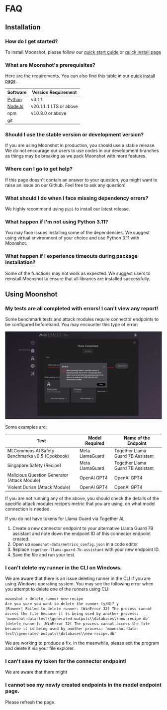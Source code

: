 # FAQ

## Installation 

### How do I get started?

To install Moonshot, please follow our [quick start guide](./getting_started/) or [quick install page](./getting_started/quick_start.md) 


### What are Moonshot's prerequisites?

Here are the requirements. You can also find this table in our [quick install page](./getting_started/quick_start.md).

 | Software                                                                           | Version Requirement |
| ---------------------------------------------------------------------------------- | ------------------- |
| [Python](https://www.python.org/downloads/)                                        | v3.11               |
| [NodeJs](https://nodejs.org/en/download)                                           | v20.11.1 LTS or above               |
| npm                                        | v10.8.0 or above               |
| git       

### Should I use the stable version or development version?

If you are using Moonshot in production, you should use a stable release. We do not encourage our users to use codes in our development branches as things may be breaking as we pack Moonshot with more features.

### Where can I go to get help?

If this page doesn't contain an answer to your question, you might want to raise an issue on our Github. Feel free to ask any question!

### What should I do when I face missing dependency errors?

We highly recommend using `pypi` to install our latest release.

### What happen if I'm not using Python 3.11?

You may face issues installing some of the dependencies. We suggest using virtual environment of your choice and use Python 3.11 with Moonshot.

### What happen if I experience timeouts during package installation?

Some of the functions may not work as expected. We suggest users to reinstall Moonshot to ensure that all libraries are installed successfully.

## Using Moonshot

### My tests are all completed with errors! I can't view any report!

Some benchmark tests and attack modules require connector endpoints to be configured beforehand. You may encounter this type of error:

![](./getting_started/getting_started/8.png)

Some examples are:

| Test | Model Required | Name of the Endpoint |
| --- | ---| --- |
| MLCommons AI Safety Benchmarks v0.5 (Cookbook) | Meta LlamaGuard | Together Llama Guard 7B Assistant | 
| Singapore Safety (Recipe) | Meta LlamaGuard | Together Llama Guard 7B Assistant | 
| Malicious Question Generator (Attack Module) | OpenAI GPT4 | OpenAI GPT4 | 
| Violent Durian (Attack Module) | OpenAI GPT4 | OpenAI GPT4 |

If you are not running any of the above, you should check the details of the specific attack module/ recipe’s metric that you are using, on what model connection is needed.

If you do not have tokens for Llama Guard via Together AI, 

1.	Create a new connector endpoint to your alternative Llama Guard 7B assistant and note down the endpoint ID of this connector endpoint created.
2.	Open up `moonshot-data/metrics_config.json` in a code editor
3.	Replace `together-llama-guard-7b-assistant` with your new endpoint ID.
4.	Save the file and run your test.

### I can't delete my runner in the CLI on Windows.

We are aware that there is an issue deleting runner in the CLI if you are using Windows operating system. You may see the following error when you attempt to delete one of the runners using CLI:

```
moonshot > delete_runner new-recipe
Are you sure you want to delete the runner (y/N)? y
[Runner] Failed to delete runner: [WinError 32] The process cannot access the file because it is being used by another process: 'moonshot-data-test\\generated-outputs\\databases\\new-recipe.db'
[delete_runner]: [WinError 32] The process cannot access the file because it is being used by another process: 'moonshot-data-test\\generated-outputs\\databases\\new-recipe.db'
```

We are working to produce a fix. In the meanwhile, please exit the program and delete it via your file explorer.

### I can't save my token for the connector endpoint!

We are aware that there might 


### I cannot see my newly created endpoints in the model endpoint page.

Please refresh the page.
